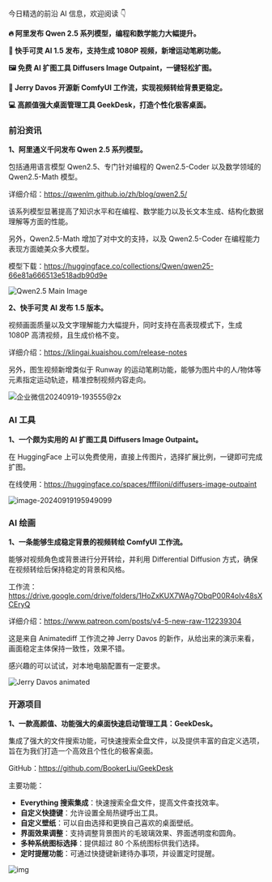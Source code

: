 今日精选的前沿 AI 信息，欢迎阅读 👇

**🔥 阿里发布 Qwen 2.5 系列模型，编程和数学能力大幅提升。**

**🚀 快手可灵 AI 1.5 发布，支持生成 1080P 视频，新增运动笔刷功能。**

**🖼️ 免费 AI 扩图工具 Diffusers Image Outpaint，一键轻松扩图。**

**🎨 Jerry Davos 开源新 ComfyUI 工作流，实现视频转绘背景更稳定。**

**💻 高颜值强大桌面管理工具 GeekDesk，打造个性化极客桌面。**



### 前沿资讯

**1、阿里通义千问发布 Qwen 2.5 系列模型。**

包括通用语言模型 Qwen2.5、专门针对编程的 Qwen2.5-Coder 以及数学领域的 Qwen2.5-Math 模型。

详细介绍：https://qwenlm.github.io/zh/blog/qwen2.5/

该系列模型显著提高了知识水平和在编程、数学能力以及长文本生成、结构化数据理解等方面的性能。

另外，Qwen2.5-Math 增加了对中文的支持，以及 Qwen2.5-Coder 在编程能力表现方面媲美众多大模型。

模型下载：https://huggingface.co/collections/Qwen/qwen25-66e81a666513e518adb90d9e

![Qwen2.5 Main Image](https://cdn.jsdelivr.net/gh/freelander/oss@master/ai-daily/2024-09-19/qwen2.5-main.jpg)

**2、快手可灵 AI 发布 1.5 版本。**

视频画面质量以及文字理解能力大幅提升，同时支持在高表现模式下，生成 1080P 高清视频，且生成价格不变。

详细介绍：https://klingai.kuaishou.com/release-notes

另外，图生视频新增类似于 Runway 的运动笔刷功能，能够为图片中的人/物体等元素指定运动轨迹，精准控制视频内容走向。

![企业微信20240919-193555@2x](https://cdn.jsdelivr.net/gh/freelander/oss@master/ai-daily/2024-09-19/%E4%BC%81%E4%B8%9A%E5%BE%AE%E4%BF%A120240919-193555@2x.png)



### AI 工具

**1、一个颇为实用的 AI 扩图工具 Diffusers Image Outpaint。**

在 HuggingFace 上可以免费使用，直接上传图片，选择扩展比例，一键即可完成扩图。

在线使用：https://huggingface.co/spaces/fffiloni/diffusers-image-outpaint

![image-20240919195949099](https://cdn.jsdelivr.net/gh/freelander/oss@master/ai-daily/2024-09-19/image-20240919195949099.png)



### AI 绘画

**1、一条能够生成稳定背景的视频转绘 ComfyUI 工作流。**

能够对视频角色或背景进行分开转绘，并利用 Differential Diffusion 方式，确保在视频转绘后保持稳定的背景和风格。

工作流：https://drive.google.com/drive/folders/1HoZxKUX7WAg7ObqP00R4oIv48sXCEryQ

详细介绍：https://www.patreon.com/posts/v4-5-new-raw-112239304

这是来自 Animatediff 工作流之神 Jerry Davos 的新作，从给出来的演示来看，画面稳定主体保持一致性，效果不错。

感兴趣的可以试试，对本地电脑配置有一定要求。

![Jerry Davos animated](https://cdn.jsdelivr.net/gh/freelander/oss@master/ai-daily/2024-09-19/Jerry%20Davos%20animated.gif)



### 开源项目

**1、一款高颜值、功能强大的桌面快速启动管理工具：GeekDesk。**

集成了强大的文件搜索功能，可快速搜索全盘文件，以及提供丰富的自定义选项，旨在为我们打造一个高效且个性化的极客桌面。

GitHub：https://github.com/BookerLiu/GeekDesk

主要功能：

- **Everything 搜索集成**：快速搜索全盘文件，提高文件查找效率。
- **自定义快捷键**：允许设置全局热键呼出工具。
- **自定义壁纸**：可以自由选择和更换自己喜欢的桌面壁纸。
- **界面效果调整**：支持调整背景图片的毛玻璃效果、界面透明度和圆角。
- **多种系统图标选择**：提供超过 80 个系统图标供我们选择。
- **定时提醒功能**：可通过快捷键新建待办事项，并设置定时提醒。

![img](https://cdn.jsdelivr.net/gh/freelander/oss@master/ai-daily/2024-09-19/68747470733a2f2f73342e617831782e636f6d2f323032312f31322f31352f5453727766552e706e67-20240919201105939.png)
